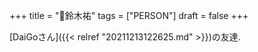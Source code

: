 +++
title = "👨鈴木祐"
tags = ["PERSON"]
draft = false
+++

[DaiGoさん]({{< relref "20211213122625.md" >}})の友達.
